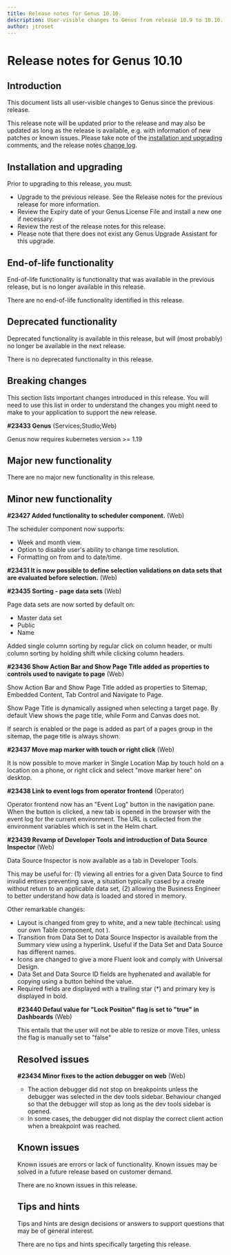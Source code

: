 ```yaml
---
title: Release notes for Genus 10.10.
description: User-visible changes to Genus from release 10.9 to 10.10.
author: jtroset
---
```


# Release notes for Genus 10.10

## Introduction

This document lists all user-visible changes to Genus since the previous release.

This release note will be updated prior to the release and may also be updated as long as the release is available, e.g. with information of new patches or known issues. Please take note of the [installation and upgrading](#installation-and-upgrading) comments, and the release notes [change log](#change-log).

## Installation and upgrading

Prior to upgrading to this release, you must:

- Upgrade to the previous release. See the Release notes for the previous release for more information.
- Review the Expiry date of your Genus License File and install a new one if necessary.
- Review the rest of the release notes for this release.
- Please note that there does not exist any Genus Upgrade Assistant for this upgrade.

<!--rntype01-start INSTALLATION / UPGRADE. DO NOT CHANGE THESE TAGS. ANY CHANGES BELOW WILL BE OVERWRITTEN.-->

<!--rntype01-end   INSTALLATION / UPGRADE. DO NOT CHANGE THESE TAGS. ANY CHANGES ABOVE WILL BE OVERWRITTEN.-->
<!-- release note type 2 is missing. That's ok.-->

## End-of-life functionality

End-of-life functionality is functionality that was available in the previous release, but is no longer available in this release.
<!--rntype03-start END-OF-LIFE. DO NOT CHANGE THESE TAGS. ANY CHANGES BELOW WILL BE OVERWRITTEN.-->
There are no end-of-life functionality identified in this release.
<!--rntype03-end   END-OF-LIFE. DO NOT CHANGE THESE TAGS. ANY CHANGES ABOVE WILL BE OVERWRITTEN.-->
## Deprecated functionality

Deprecated functionality is available in this release, but will (most probably) no longer be available in the next release.
<!--rntype04-start DEPRECATED. DO NOT CHANGE THESE TAGS. ANY CHANGES BELOW WILL BE OVERWRITTEN.-->
There is no deprecated functionality in this release.
<!--rntype04-end   DEPRECATED. DO NOT CHANGE THESE TAGS. ANY CHANGES ABOVE WILL BE OVERWRITTEN.-->
## Breaking changes

This section lists important changes introduced in this release. You will need to use this list in order to understand the changes you might need to make to your application to support the new release.
<!--rntype05-start BREAKING. DO NOT CHANGE THESE TAGS. ANY CHANGES BELOW WILL BE OVERWRITTEN.-->
<!--ID 16c3b386-d3d3-4430-97ec-b448b987e7e9 -->
**#23433 Genus** (Services;Studio;Web)

Genus now requires kubernetes version >= 1.19

<!--rntype05-end   BREAKING. DO NOT CHANGE THESE TAGS. ANY CHANGES ABOVE WILL BE OVERWRITTEN.-->
## Major new functionality
<!--rntype06-start MAJOR. DO NOT CHANGE THESE TAGS. ANY CHANGES BELOW WILL BE OVERWRITTEN.-->
There are no major new functionality in this release.
<!--rntype06-end   MAJOR. DO NOT CHANGE THESE TAGS. ANY CHANGES ABOVE WILL BE OVERWRITTEN.-->
## Minor new functionality
<!--rntype07-start MINOR. DO NOT CHANGE THESE TAGS. ANY CHANGES BELOW WILL BE OVERWRITTEN.-->
<!--ID d680bfbc-0b39-43c9-8e6d-cbb03d983b84 -->
**#23427 Added functionality to scheduler component.** (Web)

The scheduler component now supports:
- Week and month view.
- Option to disable user's ability to change time resolution.
- Formatting on from and to date/time.

<!--ID 70aa81dc-0c7a-4037-b783-84d76dc2443e -->
**#23431 It is now possible to define selection validations on data sets that are evaluated before selection.** (Web)

<!--ID 963965ac-b4e0-4228-a09a-02d91b9a5ea2 -->
**#23435 Sorting - page data sets** (Web)

Page data sets are now sorted by default on:
- Master data set
- Public
- Name

Added single column sorting by regular click on column header, or multi column sorting by holding shift while clicking column headers.

<!--ID 6b6a51c5-abb3-4380-a580-f94897e6ec64 -->
**#23436 Show Action Bar and Show Page Title added as properties to controls used to navigate to page** (Web)

Show Action Bar and Show Page Title added as properties to Sitemap, Embedded Content, Tab Control and Navigate to Page.

Show Page Title is dynamically assigned when selecting a target page. By default View shows the page title, while Form and Canvas does not.

If search is enabled or the page is added as part of a pages group in the sitemap, the page title is always shown.

<!--ID 3d24f0bb-c966-40b4-b6c2-b4e39cc687d1 -->
**#23437 Move map marker with touch or right click** (Web)

It is now possible to move marker in Single Location Map by touch hold on a location on a phone, or right click and select "move marker here" on desktop.

<!--ID ec4b88a7-8ed9-40b9-9575-d51dae2701c4 -->
**#23438 Link to event logs from operator frontend** (Operator)

Operator frontend now has an "Event Log" button in the navigation pane. When the button is clicked, a new tab is opened in the browser with the event log for the current environment. The URL is collected from the environment variables which is set in the Helm chart.

<!--ID c733d477-365c-4023-8645-d5a4fe064b6a -->
**#23439 Revamp of Developer Tools and introduction of Data Source Inspector** (Web)

Data Source Inspector is now available as a tab in Developer Tools. 

This may be useful for: (1) viewing all entries for a given Data Source to find invalid entires preventing save, a situation typically cased by a create without return to an applicable data set, (2) allowing the Business Engineer to better understand how data is loaded and stored in memory.

Other remarkable changes:

- Layout is changed from grey to white, and a new table (techincal: using our own Table component, not <table>).
- Transition from Data Set to Data Source Inspector is available from the Summary view using a hyperlink. Useful if the Data Set and Data Source has different names.
- Icons are changed to give a more Fluent look and comply with Universal Design.
- Data Set and Data Source ID fields are hyphenated and available for copying using a button behind the value.
- Required fields are displayed with a trailing star (*) and primary key is displayed in bold.

<!--ID 07daadf4-b097-4b32-8362-e237c5fe35ac -->
**#23440 Defaul value for "Lock Positon" flag is set to "true" in Dashboards** (Web)

This entails that the user will not be able to resize or move Tiles, unless the flag is manually set to "false"

<!--rntype07-end   MINOR. DO NOT CHANGE THESE TAGS. ANY CHANGES ABOVE WILL BE OVERWRITTEN.-->
## Resolved issues
<!--rntype08-start RESOLVED ISSUES. DO NOT CHANGE THESE TAGS. ANY CHANGES BELOW WILL BE OVERWRITTEN.-->
<!--ID 0f7c702e-a83a-4d21-a710-f1243b0ea525 -->
**#23434 Minor fixes to the action debugger on web** (Web)

- The action debugger did not stop on breakpoints unless the debugger was selected in the dev tools sidebar. Behaviour changed so that the debugger will stop as long as the dev tools sidebar is opened.
- In some cases, the debugger did not display the correct client action when a breakpoint was reached.

<!--rntype08-end   RESOLVED ISSUES. DO NOT CHANGE THESE TAGS. ANY CHANGES ABOVE WILL BE OVERWRITTEN.-->
## Known issues

Known issues are errors or lack of functionality. Known issues may be solved in a future release based on customer demand.
<!--rntype09-start KNOWN ISSUES. DO NOT CHANGE THESE TAGS. ANY CHANGES BELOW WILL BE OVERWRITTEN.-->
There are no known issues in this release.
<!--rntype09-end   KNOWN ISSUES. DO NOT CHANGE THESE TAGS. ANY CHANGES ABOVE WILL BE OVERWRITTEN.-->
## Tips and hints

Tips and hints are design decisions or answers to support questions that may be of general interest.

There are no tips and hints specifically targeting this release.
<!--changelog CHANGELOG. DO NOT CHANGE THIS TAG. ANY CHANGES BELOW WILL BE DELETED.-->

